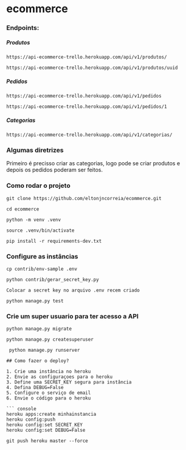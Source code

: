 # ecommerce

### Endpoints:


##### Produtos

```
https://api-ecommerce-trello.herokuapp.com/api/v1/produtos/

https://api-ecommerce-trello.herokuapp.com/api/v1/produtos/uuid
```

##### Pedidos

```
https://api-ecommerce-trello.herokuapp.com/api/v1/pedidos

https://api-ecommerce-trello.herokuapp.com/api/v1/pedidos/1
```

##### Categorias

```
https://api-ecommerce-trello.herokuapp.com/api/v1/categorias/
```


### Algumas diretrizes

Primeiro é precisso criar as categorias, 
logo pode se criar produtos e depois os pedidos poderam ser feitos.



### Como rodar o projeto

``` git clone https://github.com/eltonjncorreia/ecommerce.git ```

``` cd ecommerce ```

``` python -m venv .venv ```

``` source .venv/bin/activate ```

``` pip install -r requirements-dev.txt ```


### Configure as instâncias

``` cp contrib/env-sample .env ```

``` python contrib/gerar_secret_key.py ```

``` Colocar a secret key no arquivo .env recem criado ```

``` python manage.py test ```

### Crie um super usuario para ter acesso a API

``` python manage.py migrate ```

``` python manage.py createsuperuser ```

``` python manage.py runserver```


```
## Como fazer o deploy?

1. Crie uma instância no heroku
2. Envie as configuraçoes para o heroku
3. Define uma SECRET_KEY segura para instância
4. Defina DEBUG=False
5. Configure o serviço de email
6. Envie o código para o heroku

``` console
heroku apps:create minhainstancia
heroku config:push
heroku config:set SECRET_KEY
heroku config:set DEBUG=False

git push heroku master --force
```
